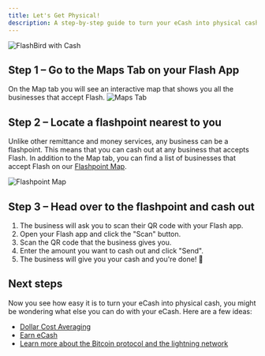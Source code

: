 ```yaml
---
title: Let's Get Physical!
description: A step-by-step guide to turn your eCash into physical cash.
---
```

![FlashBird with Cash](/images/get-cash.jpeg)


## Step 1 – Go to the Maps Tab on your Flash App

On the Map tab you will see an interactive map that shows you all the businesses that accept Flash.
![Maps Tab](https://uploads-ssl.webflow.com/645cce04c77d100fb57295ca/647a99f377bb5a186d2bccc0_slide04.png)


## Step 2 – Locate a flashpoint nearest to you

Unlike other remittance and money services, any business can be a flashpoint. This means that you can cash out at any business that accepts Flash. In addition to the Map tab, you can find a list of businesses that accept Flash on our [Flashpoint Map](https://flashpoint.flashapp.me).

![Flashpoint Map](https://external-content.duckduckgo.com/iu/?u=https%3A%2F%2Fwww.lockedownseo.com%2Fwp-content%2Fuploads%2F2013%2F11%2Fadd-map-marker-google-maps.jpg&f=1&nofb=1&ipt=1e0378994a52e5316b86d378b31f725668d627bdfaffbaaf2d5f41a8d6777126&ipo=images)

## Step 3 – Head over to the flashpoint and cash out

1. The business will ask you to scan their QR code with your Flash app.
1. Open your Flash app and click the "Scan" button.
1. Scan the QR code that the business gives you.
1. Enter the amount you want to cash out and click "Send".
1. The business will give you your cash and you're done! 🤙


## Next steps

Now you see how easy it is to turn your eCash into physical cash, you might be wondering what else you can do with your eCash. 
Here are a few ideas:

-   [Dollar Cost Averaging](/en/guides/dca)
-   [Earn eCash](/en/guides/earn)
-   [Learn more about the Bitcoin protocol and the lightning network](/en/the-protocol)